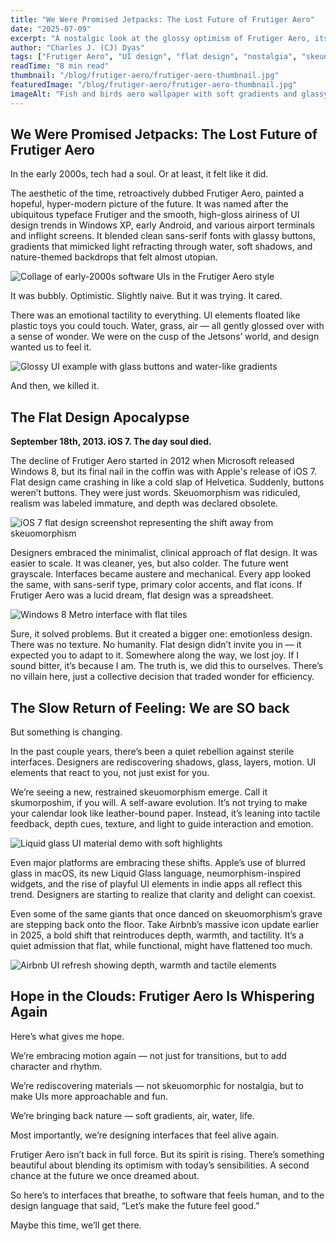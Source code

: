 ```yaml
---
title: "We Were Promised Jetpacks: The Lost Future of Frutiger Aero"
date: "2025-07-09"
excerpt: "A nostalgic look at the glossy optimism of Frutiger Aero, its downfall during the Flat Design era, and the soft-tech resurgence bringing feeling back to UI design."
author: "Charles J. (CJ) Dyas"
tags: ["Frutiger Aero", "UI design", "flat design", "nostalgia", "skeuomorphism"]
readTime: "8 min read"
thumbnail: "/blog/frutiger-aero/frutiger-aero-thumbnail.jpg"
featuredImage: "/blog/frutiger-aero/frutiger-aero-thumbnail.jpg"
imageAlt: "Fish and birds aero wallpaper with soft gradients and glassy effects"
---
```


## We Were Promised Jetpacks: The Lost Future of Frutiger Aero

In the early 2000s, tech had a soul. Or at least, it felt like it did.

The aesthetic of the time, retroactively dubbed Frutiger Aero, painted a hopeful, hyper-modern picture of the future. It was named after the ubiquitous typeface Frutiger and the smooth, high-gloss airiness of UI design trends in Windows XP, early Android, and various airport terminals and inflight screens. It blended clean sans-serif fonts with glassy buttons, gradients that mimicked light refracting through water, soft shadows, and nature-themed backdrops that felt almost utopian.

![Collage of early-2000s software UIs in the Frutiger Aero style](/blog/frutiger-aero/software-spread.jpg)

It was bubbly. Optimistic. Slightly naive. But it was trying. It cared.

There was an emotional tactility to everything. UI elements floated like plastic toys you could touch. Water, grass, air — all gently glossed over with a sense of wonder. We were on the cusp of the Jetsons’ world, and design wanted us to feel it.

![Glossy UI example with glass buttons and water-like gradients](/blog/frutiger-aero/ui-example.jpg)

And then, we killed it.

## The Flat Design Apocalypse

**September 18th, 2013. iOS 7. The day soul died.**

The decline of Frutiger Aero started in 2012 when Microsoft released Windows 8, but its final nail in the coffin was with Apple's release of iOS 7. Flat design came crashing in like a cold slap of Helvetica. Suddenly, buttons weren’t buttons. They were just words. Skeuomorphism was ridiculed, realism was labeled immature, and depth was declared obsolete.

![iOS 7 flat design screenshot representing the shift away from skeuomorphism](/blog/frutiger-aero/ios.jpg)

Designers embraced the minimalist, clinical approach of flat design. It was easier to scale. It was cleaner, yes, but also colder. The future went grayscale. Interfaces became austere and mechanical. Every app looked the same, with sans-serif type, primary color accents, and flat icons. If Frutiger Aero was a lucid dream, flat design was a spreadsheet.

![Windows 8 Metro interface with flat tiles](/blog/frutiger-aero/windows-8.jpg)

Sure, it solved problems. But it created a bigger one: emotionless design. There was no texture. No humanity. Flat design didn’t invite you in — it expected you to adapt to it. Somewhere along the way, we lost joy. If I sound bitter, it’s because I am. The truth is, we did this to ourselves. There’s no villain here, just a collective decision that traded wonder for efficiency.

## The Slow Return of Feeling: We are SO back

But something is changing.

In the past couple years, there’s been a quiet rebellion against sterile interfaces. Designers are rediscovering shadows, glass, layers, motion. UI elements that react to you, not just exist for you.

We’re seeing a new, restrained skeuomorphism emerge. Call it skumorposhim, if you will. A self-aware evolution. It’s not trying to make your calendar look like leather-bound paper. Instead, it’s leaning into tactile feedback, depth cues, texture, and light to guide interaction and emotion.

![Liquid glass UI material demo with soft highlights](/blog/frutiger-aero/liquid-glass.jpg)

Even major platforms are embracing these shifts. Apple’s use of blurred glass in macOS, its new Liquid Glass language, neumorphism-inspired widgets, and the rise of playful UI elements in indie apps all reflect this trend. Designers are starting to realize that clarity and delight can coexist.

Even some of the same giants that once danced on skeuomorphism’s grave are stepping back onto the floor. Take Airbnb’s massive icon update earlier in 2025, a bold shift that reintroduces depth, warmth, and tactility. It’s a quiet admission that flat, while functional, might have flattened too much.

![Airbnb UI refresh showing depth, warmth and tactile elements](/blog/frutiger-aero/airbnb-ui.jpg)

## Hope in the Clouds: Frutiger Aero Is Whispering Again

Here’s what gives me hope.

We’re embracing motion again — not just for transitions, but to add character and rhythm.

We’re rediscovering materials — not skeuomorphic for nostalgia, but to make UIs more approachable and fun.

We’re bringing back nature — soft gradients, air, water, life.

Most importantly, we’re designing interfaces that feel alive again.

Frutiger Aero isn’t back in full force. But its spirit is rising. There’s something beautiful about blending its optimism with today’s sensibilities. A second chance at the future we once dreamed about.

So here’s to interfaces that breathe, to software that feels human, and to the design language that said, “Let’s make the future feel good.”

Maybe this time, we’ll get there.